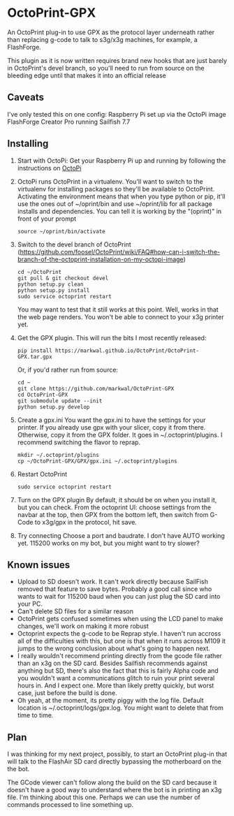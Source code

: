 # OctoPrint-GPX
An OctoPrint plug-in to use GPX as the protocol layer underneath rather than
replacing g-code to talk to s3g/x3g machines, for example, a FlashForge.

This plugin as it is now written requires brand new hooks that are just barely
in OctoPrint's devel branch, so you'll need to run from source on the bleeding
edge until that makes it into an official release

## Caveats
I've only tested this on one config:
Raspberry Pi set up via the OctoPi image
FlashForge Creator Pro running Sailfish 7.7

## Installing
1. Start with OctoPi: Get your Raspberry Pi up and running by following the
   instructions on [OctoPi](https://github.com/guysoft/OctoPi)

2. OctoPi runs OctoPrint in a virtualenv. You'll want to switch to the
   virtualenv for installing packages so they'll be available to OctoPrint.
   Activating the environment means that when you type python or pip, it'll use
   the ones out of ~/oprint/bin and use ~/oprint/lib for all package installs
   and dependencies.  You can tell it is working by the "(oprint)" in front of
   your prompt
    ```
    source ~/oprint/bin/activate
    ```

3. Switch to the devel branch of OctoPrint
  (https://github.com/foosel/OctoPrint/wiki/FAQ#how-can-i-switch-the-branch-of-the-octoprint-installation-on-my-octopi-image)
    ```
    cd ~/OctoPrint
    git pull & git checkout devel
    python setup.py clean
    python setup.py install
    sudo service octoprint restart
    ```

    You may want to test that it still works at this point.  Well, works in that
    the web page renders.  You won't be able to connect to your x3g printer yet.

4. Get the GPX plugin. This will run the bits I most recently released:
    ```
    pip install https://markwal.github.io/OctoPrint/OctoPrint-GPX.tar.gpx
    ```
    Or, if you'd rather run from source:
    ```
    cd ~
    git clone https://github.com/markwal/OctoPrint-GPX
    cd OctoPrint-GPX
    git submodule update --init
    python setup.py develop
    ```

5. Create a gpx.ini
    You want the gpx.ini to have the settings for your printer.  If you already use
    gpx with your slicer, copy it from there.  Otherwise, copy it from the GPX
    folder.  It goes in ~/.octoprint/plugins.  I recommend switching the flavor to
    reprap.
    ```
    mkdir ~/.octoprint/plugins
    cp ~/OctoPrint-GPX/GPX/gpx.ini ~/.octoprint/plugins
    ```

6. Restart OctoPrint
    ```
    sudo service octoprint restart
    ```

7. Turn on the GPX plugin
    By default, it should be on when you install it, but you can check. From the
    octoprint UI: choose settings from the navbar at the top, then GPX from
    the bottom left, then switch from G-Code to x3g/gpx in the protocol, hit save.

8. Try connecting
    Choose a port and baudrate.  I don't have AUTO working yet.  115200 works
    on my bot, but you might want to try slower?

## Known issues
* Upload to SD doesn't work.  It can't work directly because SailFish removed
  that feature to save bytes.  Probably a good call since who wants to wait for
  115200 baud when you can just plug the SD card into your PC.
* Can't delete SD files for a similar reason
* OctoPrint gets confused sometimes when using the LCD panel to make changes,
  we'll work on making it more robust
* Octoprint expects the g-code to be Reprap style.  I haven't run accross all of
  the difficulties with this, but one is that when it runs across M109 it jumps
  to the wrong conclusion about what's going to happen next.
* I really wouldn't recommend printing directly from the gcode file rather than
  an x3g on the SD card.  Besides Sailfish recommends against anything but SD,
  there's also the fact that this is fairly Alpha code and you wouldn't want a
  communications glitch to ruin your print several hours in. And I expect one.
  More than likely pretty quickly, but worst case, just before the build is
  done. 
* Oh yeah, at the moment, its pretty piggy with the log file.  Default location
  is ~/.octoprint/logs/gpx.log.  You might want to delete that from time to
  time.
  
## Plan

I was thinking for my next project, possibly, to start an OctoPrint plug-in
that will talk to the FlashAir SD card directly bypassing the motherboard on
the the bot.

The GCode viewer can't follow along the build on the SD card because it doesn't
have a good way to understand where the bot is in printing an x3g file.  I'm
thinking about this one.  Perhaps we can use the number of commands processed to
line something up.

